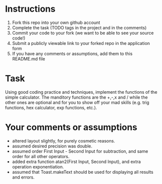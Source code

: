 # Instructions
1. Fork this repo into your own github account
2. Complete the task (TODO tags in the project and in the comments)
3. Commit your code to your fork (we want to be able to see your source code!)
4. Submit a publicly viewable link to your forked repo in the application form
5. If you have any comments or assumptions, add them to this README.md file

# Task
Using good coding practice and techniques, implement the functions of the simple calculator. 
The manditory functions are the +,-,x and / while the other ones are optional and for you to
show off your mad skills (e.g. trig functions, hex calculator, exp functions, etc.).

# Your comments or assumptions
- altered layout slightly, for purely cosmetic reasons. 
- assumed desired precision was double.
- assumed order First Input - Second Input for subtraction, and same order for all other operators.
- added extra function atan2(First Input, Second Input), and extra operation exponentiation.
- assumed that Toast.makeText should be used for displaying all results and errors.
